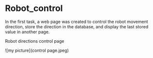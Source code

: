 # Robot_control
In the first task, a web page was created to control the robot movement direction, store the direction in the database, and display the last stored value in another page.

Robot directions control page


![my picture](control page.jpeg)
